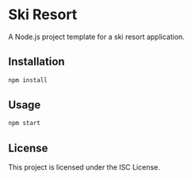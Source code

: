 # Ski Resort

A Node.js project template for a ski resort application.

## Installation

```bash
npm install
```

## Usage

```bash
npm start
```

## License

This project is licensed under the ISC License.
